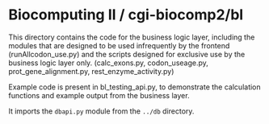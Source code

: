 Biocomputing II / cgi-biocomp2/bl
=================================

This directory contains the code for the business logic layer, including the modules that are designed to be used infrequently by the frontend (runAllcodon_use.py)
and the scripts designed for exclusive use by the business logic layer only. (calc_exons.py, codon_useage.py, prot_gene_alignment.py, rest_enzyme_activity.py)

Example code is present in bl_testing_api.py, to demonstrate the calculation functions and example output from the business layer.

It imports the `dbapi.py` module from the `../db` directory.



